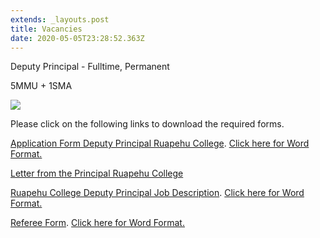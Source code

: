 ```yaml
---
extends: _layouts.post
title: Vacancies
date: 2020-05-05T23:28:52.363Z
---
```

Deputy Principal - Fulltime, Permanent

5MMU + 1SMA

![](https://res.cloudinary.com/ruapehu-college/image/upload/v1610511340/DP_Advert_zbqmgu.jpg)

Please click on the following links to download the required forms.

[Application Form Deputy Principal Ruapehu College](https://res.cloudinary.com/ruapehu-college/image/upload/v1610511359/2021_Application_Form_DP_Ruapehu_College_v38z04.pdf). [Click here for Word Format.](https://res.cloudinary.com/ruapehu-college/raw/upload/v1611776525/2021_Application_Form_DP_Ruapehu_College_rsm4hh.docx)

[Letter from the Principal Ruapehu College](https://res.cloudinary.com/ruapehu-college/image/upload/v1610511360/2021_Letter_from_the_Principal_Ruapehu_College_yobcws.pdf)

[Ruapehu College Deputy Principal Job Description](https://res.cloudinary.com/ruapehu-college/image/upload/v1610511360/2021_Ruapehu_College_Deputy_Principal_Job_Description_du3fsk.pdf). [Click here for Word Format.](https://res.cloudinary.com/ruapehu-college/raw/upload/v1611776526/2021_Ruapehu_College_Deputy_Principal_Job_Description_dq2euy.docx)

[Referee Form](https://res.cloudinary.com/ruapehu-college/image/upload/v1610511360/2021_Referee_Form_mpsrny.pdf). [Click here for Word Format.](https://res.cloudinary.com/ruapehu-college/raw/upload/v1611776525/2021_Referee_Form_cokuof.docx)

![]()
